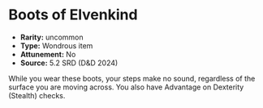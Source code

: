 
# Boots of Elvenkind

* **Rarity:** uncommon
* **Type:** Wondrous item
* **Attunement:** No
* **Source:** 5.2 SRD (D&D 2024)


While you wear these boots, your steps make no sound, regardless of the surface you are moving across. You also have Advantage on Dexterity (Stealth) checks.
